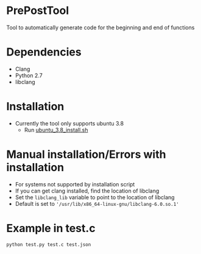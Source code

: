 # PrePostTool
Tool to automatically generate code for the beginning and end of functions

# Dependencies
+ Clang
+ Python 2.7
+ libclang

# Installation
+ Currently the tool only supports ubuntu 3.8
  + Run [ubuntu_3.8_install.sh](ubuntu_3.8_install.sh)

# Manual installation/Errors with installation
+ For systems not supported by installation script
+ If you can get clang installed, find the location of libclang
+ Set the `libclang_lib` variable to point to the location of libclang
+ Default is set to `'/usr/lib/x86_64-linux-gnu/libclang-6.0.so.1'`

# Example in test.c
`python test.py test.c test.json`

